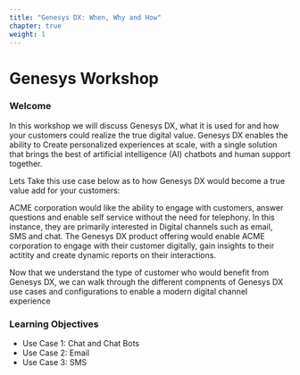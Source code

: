 ```yaml
---
title: "Genesys DX: When, Why and How"
chapter: true
weight: 1
---
```


# Genesys Workshop

### Welcome

In this workshop we will discuss Genesys DX, what it is used for and how your customers could realize the true digital value. Genesys DX enables the ability to Create personalized experiences at scale, with a single solution that brings the best of artificial intelligence (AI) chatbots and human support together. 

Lets Take this use case below as to how Genesys DX would become a true value add for your customers:

ACME corporation would like the ability to engage with customers, answer questions and enable self service without the need for telephony. In this instance, they are primarily interested in Digital channels such as email, SMS and chat. The Genesys DX product offering would enable ACME corporation to engage with their customer digitally, gain insights to their actitity and create dynamic reports on their interactions.

Now that we understand the type of customer who would benefit from Genesys DX, we can walk through the different compnents of Genesys DX use cases and configurations to enable a  modern digital channel experience

### Learning Objectives
- Use Case 1: Chat and Chat Bots
- Use Case 2: Email
- Use Case 3: SMS

